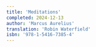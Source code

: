 ```yaml
---
title: 'Meditations'
completed: 2024-12-13
author: 'Marcus Aurelius'
translation: 'Robin Waterfield'
isbn: '978-1-5416-7385-4'
---
```

